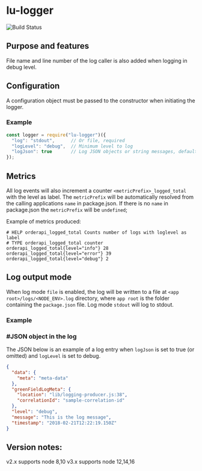 # lu-logger
![Build Status](https://github.com/BonnierNews/lu-logger/actions/workflows/nodejs.yml/badge.svg)

## Purpose and features
File name and line number of the log caller is also added when logging in debug level.

## Configuration
A configuration object must be passed to the constructor when initiating the logger.

### Example
```js
const logger = require("lu-logger")({
  "log": "stdout",      // Or file, required
  "logLevel": "debug",  // Minimum level to log
  "logJson": true       // Log JSON objects or string messages, defaults to true
});
```
## Metrics
All log events will also increment a counter `<metricPrefix>_logged_total` with the level as label.
The `metricPrefix` will be automatically resolved from the calling applications `name` in package.json.
If there is no `name` in package.json the `metricPrefix` will be `undefined`;


Example of metrics produced:

```
# HELP orderapi_logged_total Counts number of logs with loglevel as label
# TYPE orderapi_logged_total counter
orderapi_logged_total{level="info"} 28
orderapi_logged_total{level="error"} 39
orderapi_logged_total{level="debug"} 2
```

## Log output mode
When log mode `file` is enabled, the log will be written to a file at `<app root>/logs/<NODE_ENV>.log` directory, where `app root` is the folder containing the `package.json` file.
Log mode `stdout` will log to stdout.

### Example
### #JSON object in the log
The JSON below is an example of a log entry when `logJson` is set to true (or omitted) and `logLevel` is set to debug.
```json
{
  "data": {
    "meta": "meta-data"
  },
  "greenFieldLogMeta": {
    "location": "lib/logging-producer.js:38",
    "correlationId": "sample-correlation-id"
  },
  "level": "debug",
  "message": "This is the log message",
  "timestamp": "2018-02-21T12:22:19.150Z"
}
```

## Version notes:
v2.x supports node 8,10
v3.x supports node 12,14,16
